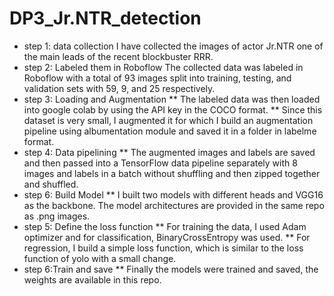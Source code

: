 # DP3_Jr.NTR_detection
* step 1: data collection 
  I have collected the images of actor Jr.NTR one of the main leads of the recent blockbuster RRR.
* step 2: Labeled them in Roboflow
  The collected data was labeled in Roboflow with a total of 93 images split into training, testing, and validation sets with 59, 9, and 25 respectively.
* step 3: Loading and Augmentation
  ** The labeled data was then loaded into google colab by using the API key in the COCO format.
  ** Since this dataset is very small, I augmented it for which I build an augmentation pipeline using albumentation module and saved it in a folder in labelme format.
* step 4: Data pipelining
  ** The augmented images and labels are saved and then passed into a TensorFlow data pipeline separately with 8 images and labels in a batch without shuffling  and then         zipped together and shuffled.
* step 6: Build Model
  ** I built two models with different heads and VGG16 as the backbone. The model architectures are provided in the same repo as .png images.
* step 5: Define the loss function
  ** For training the data, I used Adam optimizer and for classification, BinaryCrossEntropy was used.
  ** For regression, I build a simple loss function, which is similar to the loss function of yolo with a small change.
* step 6:Train and save
  ** Finally the models were trained and saved, the weights are available in this repo.
